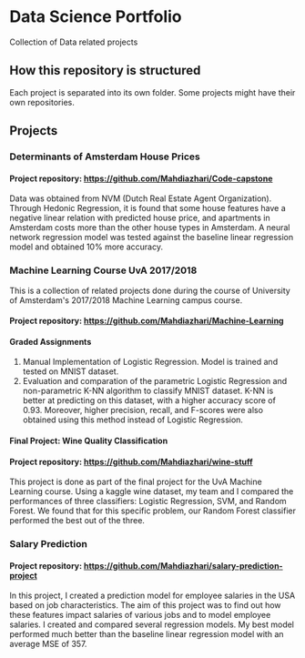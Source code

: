 # Data Science Portfolio
Collection of Data related projects

## How this repository is structured
Each project is separated into its own folder. Some projects might have their own repositories. 

## Projects

### Determinants of Amsterdam House Prices
#### Project repository: https://github.com/Mahdiazhari/Code-capstone 
Data was obtained from NVM (Dutch Real Estate Agent Organization). Through Hedonic Regression, it is found that some house features have a negative linear relation with predicted house price, and apartments in Amsterdam costs more than the other house types in Amsterdam. A neural network regression model was tested against the baseline linear regression model and obtained 10% more accuracy.

### Machine Learning Course UvA 2017/2018
This is a collection of related projects done during the course of University of Amsterdam's 2017/2018 Machine Learning campus course.
#### Project repository: https://github.com/Mahdiazhari/Machine-Learning
#### Graded Assignments
  1. Manual Implementation of Logistic Regression. Model is trained and tested on MNIST dataset.
  2. Evaluation and comparation of the parametric Logistic Regression and non-parametric K-NN algorithm to classify MNIST dataset. K-NN is better at predicting on this dataset, with a higher accuracy score of 0.93. Moreover, higher precision, recall, and F-scores were also obtained using this method instead of Logistic Regression. 
  
#### Final Project: Wine Quality Classification 
#### Project repository: https://github.com/Mahdiazhari/wine-stuff
This project is done as part of the final project for the UvA Machine Learning course. Using a kaggle wine dataset, my team and I compared the performances of three classifiers: Logistic Regression, SVM, and Random Forest. We found that for this specific problem, our Random Forest classifier performed the best out of the three.


### Salary Prediction
#### Project repository: https://github.com/Mahdiazhari/salary-prediction-project
In this project, I created a prediction model for employee salaries in the USA based on job characteristics. The aim of this project was to find out how these features impact salaries of various jobs and to model employee salaries. I created and compared several regression models. My best model performed much better than the baseline linear regression model with an average MSE of 357.
